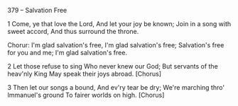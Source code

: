 379 – Salvation Free


1
Come, ye that love the Lord,
And let your joy be known;
Join in a song with sweet accord,
And thus surround the throne.

Chorur:
I'm glad salvation's free,
I'm glad salvation's free;
Salvation's free for you and me;
I'm glad salvation's free.

2
Let those refuse to sing
Who never knew our God;
But servants of the heav'nly King
May speak their joys abroad.  [Chorus]

3
Then let our songs a bound,
And ev'ry tear be dry;
We're marching thro' Immanuel's ground
To fairer worlds on high.  [Chorus]


